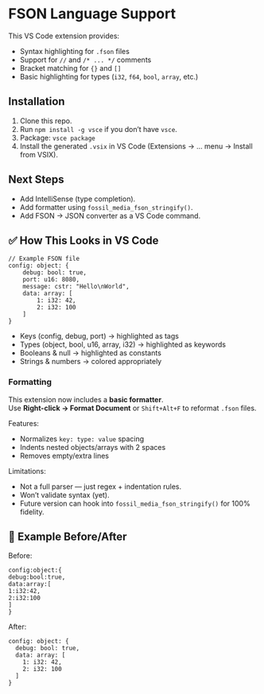 # FSON Language Support

This VS Code extension provides:

- Syntax highlighting for `.fson` files
- Support for `//` and `/* ... */` comments
- Bracket matching for `{}` and `[]`
- Basic highlighting for types (`i32`, `f64`, `bool`, `array`, etc.)

## Installation

1. Clone this repo.
2. Run `npm install -g vsce` if you don’t have `vsce`.
3. Package: `vsce package`
4. Install the generated `.vsix` in VS Code (Extensions → … menu → Install from VSIX).

## Next Steps

- Add IntelliSense (type completion).
- Add formatter using `fossil_media_fson_stringify()`.
- Add FSON → JSON converter as a VS Code command.

## ✅ How This Looks in VS Code

```fson
// Example FSON file
config: object: {
    debug: bool: true,
    port: u16: 8080,
    message: cstr: "Hello\nWorld",
    data: array: [
        1: i32: 42,
        2: i32: 100
    ]
}
```

 * Keys (config, debug, port) → highlighted as tags
 * Types (object, bool, u16, array, i32) → highlighted as keywords
 * Booleans & null → highlighted as constants
 * Strings & numbers → colored appropriately

### Formatting

This extension now includes a **basic formatter**.  
Use **Right-click → Format Document** or `Shift+Alt+F` to reformat `.fson` files.

Features:
- Normalizes `key: type: value` spacing
- Indents nested objects/arrays with 2 spaces
- Removes empty/extra lines

Limitations:
- Not a full parser — just regex + indentation rules.
- Won’t validate syntax (yet).
- Future version can hook into `fossil_media_fson_stringify()` for 100% fidelity.

## 🔧 Example Before/After

Before:

```fson
config:object:{
debug:bool:true,
data:array:[
1:i32:42,
2:i32:100
]
}
```

After:

```fson
config: object: {
  debug: bool: true,
  data: array: [
    1: i32: 42,
    2: i32: 100
  ]
}
```
